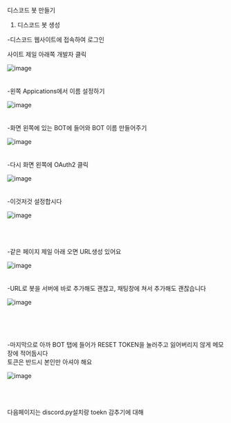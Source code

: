 디스코드 봇 만들기<br>


1. 디스코드 봇 생성

 -디스코드 웹사이트에 접속하여 로그인 

 사이트 제일 아래쪽 개발자 클릭 

![image](https://user-images.githubusercontent.com/90497686/179347690-3650fbb6-e837-4e73-ae6a-2b047720f16f.png)
<br>
<br>
<br>
-왼쪽 Appications에서 이름 설정하기

![image](https://user-images.githubusercontent.com/90497686/179347773-ddd5e788-7a73-4ecc-adcf-e6b3813520d1.png)
<br>
<br>
<br>
-화면 왼쪽에 있는 BOT에 들어와 BOT 이름 만들어주기 

![image](https://user-images.githubusercontent.com/90497686/179348387-ccd09a81-d2e0-4c82-8c00-e80df152e1ba.png)
<br>
<br>
<br>
-다시 화면 왼쪽에 OAuth2 클릭

![image](https://user-images.githubusercontent.com/90497686/179347894-655fb73e-ece0-43cc-8cf9-b30e0e53b33d.png)
<br>
<br>
<br>
-이것저것 설정합시다

![image](https://user-images.githubusercontent.com/90497686/179348448-f395efde-d21e-4640-9131-a8db6a01a219.png)

<br>
<br>
<br>
-같은 페이지 제일 아래 오면 URL생성 있어요

![image](https://user-images.githubusercontent.com/90497686/179348466-01203312-cf1d-4c7e-b440-592f7325fafc.png)
<br>
<br>
<br>
-URL로 봇을 서버에 바로 추가해도 괜찮고, 채팅창에 쳐서 추가해도 괜찮습니다

![image](https://user-images.githubusercontent.com/90497686/179348533-471aefa1-7f46-4b27-90d5-4dd9fb6cb634.png)

<br>
<br>
<br>

-마지막으로 아까 BOT 탭에 들어가 RESET TOKEN을 눌러주고 잃어버리지 않게 메모장에 적어둡시다<br>
 토큰은 반드시 본인만 아셔야 해요
 
![image](https://user-images.githubusercontent.com/90497686/179348569-0d5f5afc-fb78-445c-8e9b-48bc547e4612.png)

<br>
<br>
<br>
다음페이지는 discord.py설치랑 toekn 감추기에 대해 

